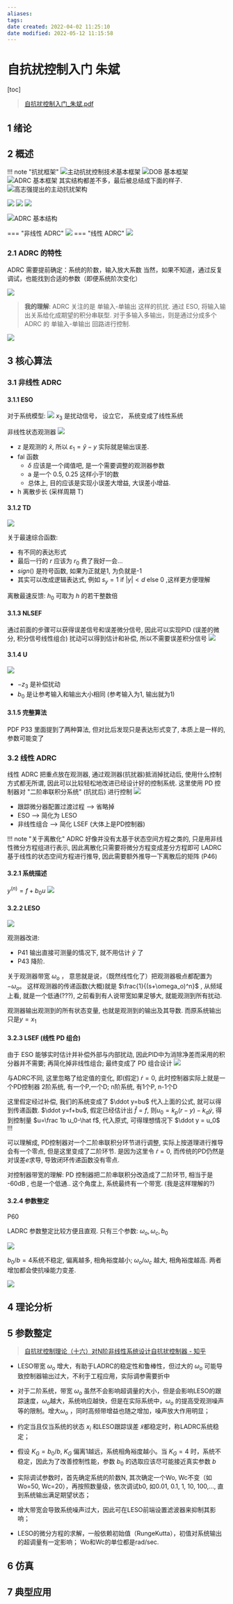 ```yaml
---
aliases: 
tags: 
date created: 2022-04-02 11:25:10
date modified: 2022-05-12 11:15:58
---
```


# 自抗扰控制入门 朱斌

[toc]

> [自抗扰控制入门_朱斌.pdf](assets/自抗扰控制入门%20朱斌/自抗扰控制入门_朱斌.pdf)

## 1 绪论

## 2 概述

!!! note "抗扰框架"
    ![主动抗扰控制技术基本框架](assets/%E8%87%AA%E6%8A%97%E6%89%B0%E6%8E%A7%E5%88%B6%E5%85%A5%E9%97%A8%20%E6%9C%B1%E6%96%8C/2022-03-29-20-20-08.png)
    ![DOB 基本框架](assets/%E8%87%AA%E6%8A%97%E6%89%B0%E6%8E%A7%E5%88%B6%E5%85%A5%E9%97%A8%20%E6%9C%B1%E6%96%8C/2022-03-29-20-25-22.png)
    ![ADRC 基本框架](assets/%E8%87%AA%E6%8A%97%E6%89%B0%E6%8E%A7%E5%88%B6%E5%85%A5%E9%97%A8%20%E6%9C%B1%E6%96%8C/2022-03-29-20-26-21.png)
    其实结构都差不多，最后被总结成下面的样子.
    ![高志强提出的主动抗扰架构](assets/%E8%87%AA%E6%8A%97%E6%89%B0%E6%8E%A7%E5%88%B6%E5%85%A5%E9%97%A8%20%E6%9C%B1%E6%96%8C/2022-03-29-21-12-44.png)

![](assets/%E8%87%AA%E6%8A%97%E6%89%B0%E6%8E%A7%E5%88%B6%E5%85%A5%E9%97%A8%20%E6%9C%B1%E6%96%8C/2022-03-29-20-37-00.png)
![](assets/%E8%87%AA%E6%8A%97%E6%89%B0%E6%8E%A7%E5%88%B6%E5%85%A5%E9%97%A8%20%E6%9C%B1%E6%96%8C/2022-03-29-20-43-31.png)
![](assets/%E8%87%AA%E6%8A%97%E6%89%B0%E6%8E%A7%E5%88%B6%E5%85%A5%E9%97%A8%20%E6%9C%B1%E6%96%8C/2022-03-29-20-44-18.png)

![ADRC 基本结构](assets/%E8%87%AA%E6%8A%97%E6%89%B0%E6%8E%A7%E5%88%B6%E5%85%A5%E9%97%A8%20%E6%9C%B1%E6%96%8C/2022-03-29-20-52-24.png)

=== "非线性 ADRC"
    ![](assets/%E8%87%AA%E6%8A%97%E6%89%B0%E6%8E%A7%E5%88%B6%E5%85%A5%E9%97%A8%20%E6%9C%B1%E6%96%8C/2022-03-29-20-56-40.png)
=== "线性 ADRC"
    ![](assets/%E8%87%AA%E6%8A%97%E6%89%B0%E6%8E%A7%E5%88%B6%E5%85%A5%E9%97%A8%20%E6%9C%B1%E6%96%8C/2022-03-29-20-57-38.png)

### 2.1 ADRC 的特性

ADRC 需要提前确定：系统的阶数，输入放大系数
当然，如果不知道，通过反复调试，也能找到合适的参数（即便系统阶次变化）

![](assets/%E8%87%AA%E6%8A%97%E6%89%B0%E6%8E%A7%E5%88%B6%E5%85%A5%E9%97%A8%20%E6%9C%B1%E6%96%8C/2022-03-29-21-05-54.png)

> **我的理解**:
> ADRC 关注的是 单输入-单输出 这样的抗扰.
> 通过 ESO, 将输入输出关系给化成期望的积分串联型.
> 对于多输入多输出，则是通过分成多个 ADRC 的 单输入-单输出 回路进行控制.

![](assets/%E8%87%AA%E6%8A%97%E6%89%B0%E6%8E%A7%E5%88%B6%E5%85%A5%E9%97%A8%20%E6%9C%B1%E6%96%8C/2022-03-29-21-07-54.png)

## 3 核心算法

### 3.1 非线性 ADRC

#### 3.1.1 ESO

对于系统模型:
![](assets/自抗扰控制入门%20朱斌/2022-05-12-10-47-42.png)
$x_3$ 是扰动信号， 设立它， 系统变成了线性系统

非线性状态观测器
![](assets/自抗扰控制入门%20朱斌/2022-05-12-10-48-45.png)

- z 是观测的 $\hat x$, 所以 $\varepsilon_1=\hat y-y$ 实际就是输出误差.
- fal 函数
    - $\delta$ 应该是一个阈值吧, 是一个需要调整的观测器参数
    - a 是一个 0.5, 0.25 这样小于1的数
    - 总体上, 目的应该是实现小误差大增益, 大误差小增益.
- h 离散步长 (采样周期 T)

#### 3.1.2 TD

![](assets/自抗扰控制入门%20朱斌/2022-05-12-10-51-57.png)

关于最速综合函数:

- 有不同的表达形式
- 最后一行的 $r$ 应该为 $r_0$ 费了我好一会…
- $sign ()$ 是符号函数, 如果为正就是1, 为负就是-1
- 其实可以改成逻辑表达式, 例如 $s_y=1~\mathrm{if}~|y|<d~\mathrm{else}~ 0$ ,这样更方便理解

离散最速反馈: $h_0$ 可取为 $h$ 的若干整数倍

#### 3.1.3 NLSEF

通过前面的步骤可以获得误差信号和误差微分信号, 因此可以实现PID (误差的微分, 积分信号线性组合)
扰动可以得到估计和补偿, 所以不需要误差积分信号
![](assets/自抗扰控制入门%20朱斌/2022-05-12-10-55-48.png)

#### 3.1.4 U

![](assets/自抗扰控制入门%20朱斌/2022-05-12-10-56-45.png)

- $-z_3$ 是补偿扰动
- $b_0$ 是让参考输入和输出大小相同 (参考输入为1, 输出就为1)

#### 3.1.5 完整算法

PDF P33
里面提到了两种算法, 但对比后发现只是表达形式变了, 本质上是一样的, 参数可能变了

### 3.2 线性 ADRC

线性 ADRC 把重点放在观测器, 通过观测器(抗扰器)抵消掉扰动后, 使用什么控制方式都无所谓, 因此可以比较轻松地改进已经设计好的控制系统.
这里使用 PD 控制器对 "二阶串联积分系统" (抗扰后) 进行控制
![](assets/自抗扰控制入门%20朱斌/2022-05-12-11-01-23.png)
- 跟踪微分器配置过渡过程 --> 省略掉
- ESO --> 简化为 LESO
- 非线性组合 --> 简化 LSEF (大体上是PD控制器)

!!! note "关于离散化"
    ADRC 好像并没有太基于状态空间方程之类的, 只是用非线性微分方程组进行表示, 因此离散化只需要将微分方程变成差分方程即可
    LADRC 基于线性的状态空间方程进行推导, 因此需要额外推导一下离散后的矩阵 (P46)

#### 3.2.1 系统描述

$y^{(n)}=f+b_0u$
![](assets/自抗扰控制入门%20朱斌/2022-05-12-11-04-25.png)

#### 3.2.2 LESO

![](assets/自抗扰控制入门%20朱斌/2022-05-12-11-05-30.png)

观测器改进:

- P41 输出直接可测量的情况下, 就不用估计 $\hat y$ 了
- P43 降阶.

关于观测器带宽 $\omega_o$ ， 意思就是说，（既然线性化了）把观测器极点都配置为 $-\omega_o$。 这样观测器的传递函数(大概)就是 $\frac{1}{(s+\omega_o)^n}$ , 从频域上看, 就是一个低通(???), 之前看到有人说带宽如果足够大, 就能观测到所有扰动.

观测器输出观测到的所有状态变量, 也就是观测到的输出及其导数.
而原系统输出只是$y=x_1$

#### 3.2.3 LSEF (线性 PD 组合)

由于 ESO 能够实时估计并补偿外部与内部扰动, 因此PID中为消除净差而采用的积分器并不需要;
再简化掉非线性组合; 最终变成了 PD 组合设计
![](assets/自抗扰控制入门%20朱斌/2022-05-12-11-08-56.png)

与ADRC不同, 这里忽略了给定值的变化, 即(假定) $\dot r=0$, 此时控制器实际上就是一个PD控制器
2阶系统, 有一个P,一个D; n阶系统, 有1个P, n-1个D

这里假定经过补偿, 我们的系统变成了 $\ddot y=bu$  代入上面的公式, 就可以得到传递函数.
$\ddot y=f+bu$, 假定已经估计出 $\hat f=f$, 则$u_0=k_p(r-y)-k_d\dot y$, 得到控制量 $u=\frac 1b u_0-\hat f$, 代入原式, 可得理想情况下 $\ddot y = u_0$ !!!

可以理解成, PD控制器对一个二阶串联积分环节进行调整, 实际上按道理进行推导会有一个零点, 但是这里变成了二阶环节. 是因为这里令 $\dot r=0$, 而传统的PD仍然是对误差$e$求导, 导致闭环传递函数没有零点.

对控制器带宽的理解: PD 控制器把二阶串联积分改造成了二阶环节, 相当于是 -60dB , 也是一个低通.. 这个角度上, 系统最终有一个带宽. (我是这样理解的?)

#### 3.2.4 参数整定

P60

LADRC 参数整定比较方便且直观.
只有三个参数: $\omega_o, \omega_c, b_0$

![](assets/自抗扰控制入门%20朱斌/2022-05-12-11-13-19.png)

$b_0/b=4$系统不稳定, 偏离越多, 相角裕度越小; $\omega_o/\omega_c$ 越大, 相角裕度越高. 两者增加都会使抗噪能力变差.

![](assets/自抗扰控制入门%20朱斌/2022-05-12-11-14-32.png)

## 4 理论分析

## 5 参数整定

> [自抗扰控制理论（十六）对N阶非线性系统设计自抗扰控制器 - 知乎](https://zhuanlan.zhihu.com/p/323268490)

- LESO带宽 $\omega_o$ 增大，有助于LADRC的稳定性和鲁棒性，但过大的 $\omega_o$ 可能导致控制器输出过大，不利于工程应用，实际调参需要折中

- 对于二阶系统，带宽 $\omega_o$ 虽然不会影响超调量的大小，但是会影响LESO的跟踪速度，$\omega_o$越大，系统响应越快，但是在实际系统中，$\omega_o$ 的提高受观测噪声等的限制。增大$\omega_o$ ，同时高频带增益也随之增加，噪声放大作用明显；

- 约定当且仅当系统的状态 $x_i$ 和LESO跟踪误差 $\tilde x$都稳定时，称LADRC系统稳定；

- 假设 $K_G=b_0/b$, $K_G$ 偏离1越远，系统相角裕度越小。当 $K_G=4$ 时，系统不稳定，因此为了改善控制性能，参数 $b_0$ 的选取应该尽可能接近真实参数 $b$

- 实际调试参数时，首先确定系统的阶数N, 其次确定一个Wo, Wc不变（如Wo=50, Wc=20），再按照数量级，依次调试b0, 如0.01, 0.1, 1, 10, 100,…, 直到系统输出满足期望状态；

- 增大带宽会导致系统噪声过大，因此可在LESO前端设置滤波器来抑制其影响；

- LESO的微分方程的求解，一般依赖初始值（RungeKutta），初值对系统输出的超调量有一定影响；
  Wo和Wc的单位都是rad/sec.

## 6 仿真

## 7 典型应用
